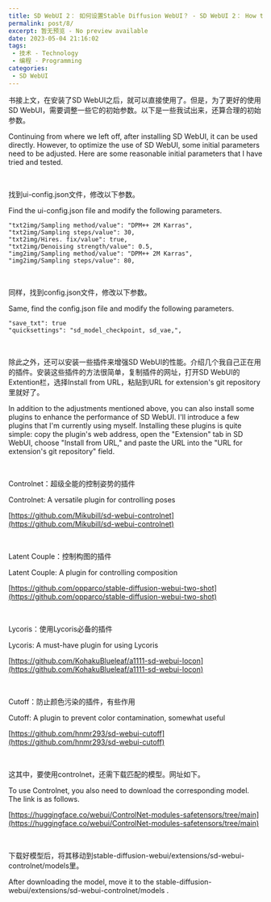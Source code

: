 ```yaml
---
title: SD WebUI 2： 如何设置Stable Diffusion WebUI？ - SD WebUI 2： How to set Stable Diffusion WebUI?
permalink: post/8/
excerpt: 暂无预览 - No preview available
date: 2023-05-04 21:16:02
tags: 
 - 技术 - Technology
 - 编程 - Programming
categories: 
 - SD WebUI
---
```


书接上文，在安装了SD WebUI之后，就可以直接使用了。但是，为了更好的使用SD WebUI，需要调整一些它的初始参数。以下是一些我试出来，还算合理的初始参数。

Continuing from where we left off, after installing SD WebUI, it can be used directly. However, to optimize the use of SD WebUI, some initial parameters need to be adjusted. Here are some reasonable initial parameters that I have tried and tested.

<br>

找到ui-config.json文件，修改以下参数。

Find the ui-config.json file and modify the following parameters.

```
"txt2img/Sampling method/value": "DPM++ 2M Karras",
"txt2img/Sampling steps/value": 30,
"txt2img/Hires. fix/value": true,
"txt2img/Denoising strength/value": 0.5,
"img2img/Sampling method/value": "DPM++ 2M Karras",
"img2img/Sampling steps/value": 80,
```

<br>

同样，找到config.json文件，修改以下参数。

Same, find the config.json file and modify the following parameters.

```
"save_txt": true
"quicksettings": "sd_model_checkpoint, sd_vae,",
```

<br>

除此之外，还可以安装一些插件来增强SD WebUI的性能。介绍几个我自己正在用的插件。安装这些插件的方法很简单，复制插件的网址，打开SD WebUI的Extention栏，选择Install from URL，粘贴到URL for extension's git repository里就好了。

In addition to the adjustments mentioned above, you can also install some plugins to enhance the performance of SD WebUI. I'll introduce a few plugins that I'm currently using myself. Installing these plugins is quite simple: copy the plugin's web address, open the "Extension" tab in SD WebUI, choose "Install from URL," and paste the URL into the "URL for extension's git repository" field.

<br>

Controlnet：超级全能的控制姿势的插件

Controlnet: A versatile plugin for controlling poses

[https://github.com/Mikubill/sd-webui-controlnet](https://github.com/Mikubill/sd-webui-controlnet)

<br>

Latent Couple：控制构图的插件

Latent Couple: A plugin for controlling composition

[https://github.com/opparco/stable-diffusion-webui-two-shot](https://github.com/opparco/stable-diffusion-webui-two-shot)

<br>

Lycoris：使用Lycoris必备的插件

Lycoris: A must-have plugin for using Lycoris

[https://github.com/KohakuBlueleaf/a1111-sd-webui-locon](https://github.com/KohakuBlueleaf/a1111-sd-webui-locon)

<br>

Cutoff：防止颜色污染的插件，有些作用

Cutoff: A plugin to prevent color contamination, somewhat useful

[https://github.com/hnmr293/sd-webui-cutoff](https://github.com/hnmr293/sd-webui-cutoff)

<br>

这其中，要使用controlnet，还需下载匹配的模型。网址如下。

To use Controlnet, you also need to download the corresponding model. The link is as follows.

[https://huggingface.co/webui/ControlNet-modules-safetensors/tree/main](https://huggingface.co/webui/ControlNet-modules-safetensors/tree/main)

<br>

下载好模型后，将其移动到stable-diffusion-webui/extensions/sd-webui-controlnet/models里。

After downloading the model, move it to the stable-diffusion-webui/extensions/sd-webui-controlnet/models .